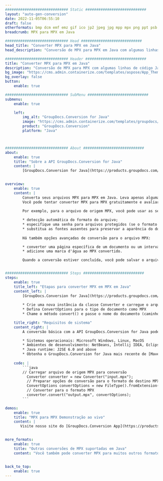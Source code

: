 ```yaml
---
############################# Static ############################
layout: "auto-gen-conversion"
date: 2022-11-05T06:55:10
draft: false
otherformats: bmp dcm emf emz gif ico jp2 jpeg jpg mpp mpx png ppt psb psd svg svgz tga tif tiff webp wmf wmz xer
breadcrumb: MPX para MPX em Java

############################# Head ############################
head_title: "Converter MPX para MPX em Java"
head_description: "Conversão de MPX para MPX em Java com algumas linhas de código. Converta mais de 160 formatos de arquivo usando a API de conversão de documentos do GroupDocs para Java"

############################# Header ############################
title: "Converter MPX para MPX em Java"
description: "Conversão de MPX para MPX com algumas linhas de código Java"
bg_image: "https://cms.admin.containerize.com/templates/aspose/App_Themes/V3/images/bg/header1.png"
bg_overlay: false
button:
    enable: true

############################# SubMenu ############################
submenu:
    enable: true

    left:
        img_alt: "GroupDocs.Conversion for Java"
        image: "https://cms.admin.containerize.com/templates/groupdocs/images/product-logos/90x90-noborder/groupdocs-conversion-java.png"
        product: "GroupDocs.Conversion"
        platform: "Java"



############################# About ############################
about:
    enable: true
    title: "Sobre a API GroupDocs.Conversion for Java"
    content: |
        [GroupDocs.Conversion for Java](https://products.groupdocs.com/conversion/java/) é uma API avançada de conversão de formato de arquivo para conversão entre formatos populares de imagem e documento, como Microsoft Office, OpenDocument, PDF, HTML, e-mail, CAD. e muito mais com apenas algumas linhas de código. A API nativa detecta automaticamente os formatos dos documentos originais e oferece muitas opções para personalizar os documentos convertidos. Juntamente com a função de extrair informações de um documento, ele também suporta o armazenamento em cache dos resultados da conversão para o disco local por padrão. No entanto, qualquer tipo de armazenamento em cache pode ser suportado pela implementação das interfaces apropriadas - Amazon S3, Dropbox, Google Drive, Windows Azure, Reddis ou quaisquer outras.
    

overview:
    enable: true
    content: |
        Converta seus arquivos MPX para MPX em Java. Leva apenas algumas linhas de código Java em qualquer plataforma de sua escolha, como Windows, Linux, macOS.
        Você pode tentar converter MPX para MPX gratuitamente e avaliar a qualidade dos resultados da conversão. Junto com scripts de conversão de arquivo simples, você pode tentar opções mais sofisticadas para carregar o arquivo de origem MPX e armazenar a saída MPX. 
        
        Por exemplo, para o arquivo de origem MPX, você pode usar as seguintes opções de carregamento:

        * detecção automática do formato do arquivo;
        * especifique uma senha para arquivos protegidos (se o formato de arquivo for compatível);
        * substitua as fontes ausentes para preservar a aparência do documento.
        
        Há também opções avançadas de conversão para o arquivo MPX:

        * converter uma página específica de um documento ou um intervalo de páginas;
        * adicione uma marca d'água ao MPX convertido.

        Quando a conversão estiver concluída, você pode salvar o arquivo MPX no caminho do arquivo local ou em qualquer armazenamento de terceiros, como FTP, Amazon S3, Google Drive, Dropbox etc. Observe - para converter MPX para MPX, você não precisa instalar nenhum software adicional, como MS Office, Open Office, Adobe Acrobat Reader etc.


############################# Steps ############################
steps:
    enable: true
    title_left: "Etapas para converter MPX em MPX em Java"
    content_left: |
        [GroupDocs.Conversion for Java](https://products.groupdocs.com/conversion/java/) permite que os desenvolvedores convertam facilmente o arquivo MPX para MPX com algumas linhas de código.
        
        * Crie uma nova instância da classe Converter e carregue o arquivo MPX com o caminho completo
        * Defina ConvertOptions para o tipo de documento como MPX
        * Chame o método convert() e passe o nome do documento (caminho completo) e formato (MPX) como parâmetro

    title_right: "Requisitos de sistema"
    content_right: |
        A conversão básica com a API GroupDocs.Conversion for Java pode ser feita com apenas algumas linhas de código. Nossas APIs são suportadas em todas as principais plataformas e sistemas operacionais. Antes de executar o código abaixo, certifique-se de ter os seguintes pré-requisitos instalados em seu sistema.

        * Sistemas operacionais: Microsoft Windows, Linux, MacOS
        * Ambientes de desenvolvimento: NetBeans, Intellij IDEA, Eclipse, etc.
        * Java runtime: J2SE 6.0 and above
        * Obtenha o GroupDocs.Conversion for Java mais recente de [Maven](https://repository.groupdocs.com/webapp/#/artifacts/browse/tree/General/repo/com/groupdocs/groupdocs-conversion)
         
    code: |
        ```java    
        // Carregar arquivo de origem MPX para conversão
          Converter converter = new Converter("input.mpx");
          // Preparar opções de conversão para o formato de destino MPX
          ConvertOptions convertOptions = new FileType().fromExtension("mpx").getConvertOptions();
          // Converter para o formato MPX
          converter.convert("output.mpx", convertOptions);
        ```

demos:
    enable: true
    title: "MPX para MPX Demonstração ao vivo"
    content: |
       Visite nosso site do [GroupDocs.Conversion App](https://products.groupdocs.app/conversion/family) e experimente a conversão de MPX para MPX agora. A demonstração gratuita tem os seguintes benefícios
          

more_formats:
    enable: true
    title: "Outras conversões de MPX suportadas em Java"
    content: "Você também pode converter MPX para muitos outros formatos de arquivo. Por favor, veja a lista abaixo."
       
       
back_to_top:
    enable: true
---
```

